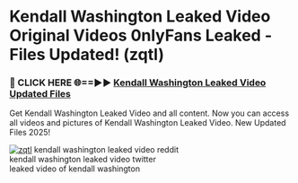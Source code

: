 # Kendall Washington Leaked Video Original Videos 0nlyFans Leaked - Files Updated! (zqtl)

<h3>🔴 CLICK HERE 🌐==►► <a href="https://tinyurl.com/ms9xzufz" rel="nofollow">Kendall Washington Leaked Video Updated Files</a></h3>

Get Kendall Washington Leaked Video and all content. Now you can access all videos and pictures of Kendall Washington Leaked Video. New Updated Files 2025!

[![zqtl](https://i.imgur.com/PQ7UWWw.gif)](https://tinyurl.com/ms9xzufz)
kendall washington leaked video reddit<br>
kendall washington leaked video twitter<br>
leaked video of kendall washington